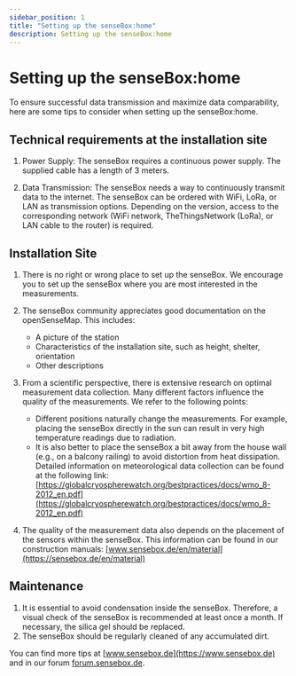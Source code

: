 ```yaml
---
sidebar_position: 1
title: "Setting up the senseBox:home"
description: Setting up the senseBox:home
---
```

# Setting up the senseBox:home

To ensure successful data transmission and maximize data comparability, here are some tips to consider when setting up the senseBox:home.

## Technical requirements at the installation site

1. Power Supply: The senseBox requires a continuous power supply. The supplied cable has a length of 3 meters.

2. Data Transmission: The senseBox needs a way to continuously transmit data to the internet. The senseBox can be ordered with WiFi, LoRa, or LAN as transmission options. Depending on the version, access to the corresponding network (WiFi network, TheThingsNetwork (LoRa), or LAN cable to the router) is required.

## Installation Site

1.	There is no right or wrong place to set up the senseBox. We encourage you to set up the senseBox where you are most interested in the measurements.

2.	The senseBox community appreciates good documentation on the openSenseMap. This includes:
	*	A picture of the station
	*	Characteristics of the installation site, such as height, shelter, orientation
	*	Other descriptions

3.	From a scientific perspective, there is extensive research on optimal measurement data collection. Many different factors influence the quality of the measurements. We refer to the following points:
	*	Different positions naturally change the measurements. For example, placing the senseBox directly in the sun can result in very high temperature readings due to radiation.
	*	It is also better to place the senseBox a bit away from the house wall (e.g., on a balcony railing) to avoid distortion from heat dissipation. Detailed information on meteorological data collection can be found at the following link: [https://globalcryospherewatch.org/bestpractices/docs/wmo_8-2012_en.pdf](https://globalcryospherewatch.org/bestpractices/docs/wmo_8-2012_en.pdf)

4.	The quality of the measurement data also depends on the placement of the sensors within the senseBox. This information can be found in our construction manuals: [www.sensebox.de/en/material](https://sensebox.de/en/material)

## Maintenance

1.	It is essential to avoid condensation inside the senseBox. Therefore, a visual check of the senseBox is recommended at least once a month. If necessary, the silica gel should be replaced.
2.	The senseBox should be regularly cleaned of any accumulated dirt.

You can find more tips at [www.sensebox.de](https://www.sensebox.de) and in our forum [forum.sensebox.de](https://forum.sensebox.de/).
